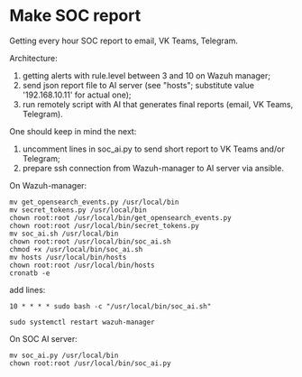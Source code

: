 # Make SOC report

Getting every hour SOC report to email, VK Teams, Telegram.

Architecture:
1. getting alerts with rule.level between 3 and 10 on Wazuh manager;
2. send json report file to AI server (see "hosts"; substitute value '192.168.10.11' for actual one);
3. run remotely script with AI that generates final reports (email, VK Teams, Telegram).
   
One should keep in mind the next:
1. uncomment lines in soc_ai.py to send short report to VK Teams and/or Telegram;
2. prepare ssh connection from Wazuh-manager to AI server via ansible.

On Wazuh-manager:
```
mv get_opensearch_events.py /usr/local/bin
mv secret_tokens.py /usr/local/bin
chown root:root /usr/local/bin/get_opensearch_events.py
chown root:root /usr/local/bin/secret_tokens.py
mv soc_ai.sh /usr/local/bin
chown root:root /usr/local/bin/soc_ai.sh
chmod +x /usr/local/bin/soc_ai.sh
mv hosts /usr/local/bin/hosts
chown root:root /usr/local/bin/hosts
cronatb -e
```
add lines:
```
10 * * * * sudo bash -c "/usr/local/bin/soc_ai.sh"
```
```
sudo systemctl restart wazuh-manager
```
On SOC AI server:
```
mv soc_ai.py /usr/local/bin
chown root:root /usr/local/bin/soc_ai.py
```
